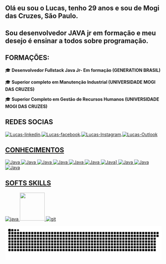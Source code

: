 ## **Olá eu sou o Lucas, tenho 29 anos e sou de Mogi das Cruzes, São Paulo.**

## **Sou desenvolvedor JAVA jr em formação e meu desejo é ensinar a todos sobre programação.**

## **FORMAÇÕES:**

🎓  **Desenvolvedor Fullstack Java Jr- Em formação (GENERATION BRASIL)**

🎓  **Superior completo em Manutenção Industrial (UNIVERSIDADE MOGI DAS CRUZES)**

🎓  **Superior Completo em Gestão de Recursos Humanos (UNIVERSIDADE MOGI DAS CRUZES)**

## **REDES SOCIAS**

<a href="https://www.linkedin.com/in/lucas-silva-3001289b/" target="_blank">
<img align="center" alt="Lucas-linkedin" height="60" width="70" src="https://user-images.githubusercontent.com/86319074/127416561-5c812fe9-94cf-41b8-9923-b376e12c3c8f.gif"
style="max-width:100%;">
</a>

<a href="https://www.facebook.com/profile.php?id=100003102027302" target="_blank">
<img align="center" alt="Lucas-facebook" height="60" width="70" src="https://user-images.githubusercontent.com/86309634/128071349-5ebe1067-482d-4cfd-8879-2cf14ffd4791.gif"
style="max-width:100%;">
</a>

<a href="https://www.instagram.com/luketof/" target="_blank">
<img align="center" alt="Lucas-Instagram" height="60" width="70" src="https://user-images.githubusercontent.com/86309634/128071854-5e13f033-df85-4dd1-be55-6c10a465988d.gif"                                                                 
style="max-width:100%;">
</a>

<a href="https://outlook.live.com/mail/0" target="_blank">
<img align="center" alt="Lucas-Outlook" height="60" width="70" src="https://user-images.githubusercontent.com/86309634/128076155-80396622-dae4-448c-9cca-830cac47a0fa.png"
style="max-width:100%;">
</img>


## **CONHECIMENTOS**

<img alt="Java" src="https://img.shields.io/badge/java-%23ED8B00.svg?style=for-the-badge&logo=java&logoColor=white"/>
<img alt="Java" src="https://img.shields.io/badge/HTML5-E34F26?style=for-the-badge&logo=html5&logoColor=white"/>
<img alt="Java" src="https://img.shields.io/badge/CSS3-1572B6?style=for-the-badge&logo=css3&logoColor=white"/>
<img alt="Java" src="https://img.shields.io/badge/JavaScript-323330?style=for-the-badge&logo=javascript&logoColor=F7DF1E"/>
<img alt="Java" src="https://img.shields.io/badge/Angular-DD0031?style=for-the-badge&logo=angular&logoColor=white"/>
<img alt="Java" src="https://img.shields.io/badge/Bootstrap-563D7C?style=for-the-badge&logo=bootstrap&logoColor=white"/>
<img alt="Java" src="https://img.shields.io/badge/Spring-6DB33F?style=for-the-badge&logo=spring&logoColor=white"/>]
<img alt="Java" src="https://img.shields.io/badge/MySQL-00000F?style=for-the-badge&logo=mysql&logoColor=white"/>
<img alt="Java" src="https://img.shields.io/badge/Microsoft_Office-D83B01?style=for-the-badge&logo=microsoft-office&logoColor=white"/>
<img alt="Java" src="https://img.shields.io/badge/Stack_Overflow-FE7A16?style=for-the-badge&logo=stack-overflow&logoColor=white"/>

## **SOFTS SKILLS**
<img src="https://user-images.githubusercontent.com/86319074/127417170-dec4634c-c792-424f-bdf2-57581715af4a.gif" alt="java" width="80" height="90" style="max-
  width:100%;"></img>
  <img src="https://user-images.githubusercontent.com/86319074/127417329-a64735cf-8db2-49f7-aeb2-5642b8e35814.gif" width="80" height="90" style="max-
  width:100%;"></img>
   <img src="https://cdn.jsdelivr.net/gh/devicons/devicon/icons/git/git-original.svg" alt="git" width="80" height="90" style="max-
  width:100%;"></img>
  
  ![Snake animation](https://github.com/Lucas0092/Lucas0092/blob/output/github-contribution-grid-snake.svg)
